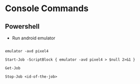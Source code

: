 # Console Commands

## Powershell

- Run android emulator

```ps2

emulator -avd pixel4

Start-Job -ScriptBlock { emulator -avd pixel4 > $null 2>&1 }

Get-Job

Stop-Job <id-of-the-job>
```
